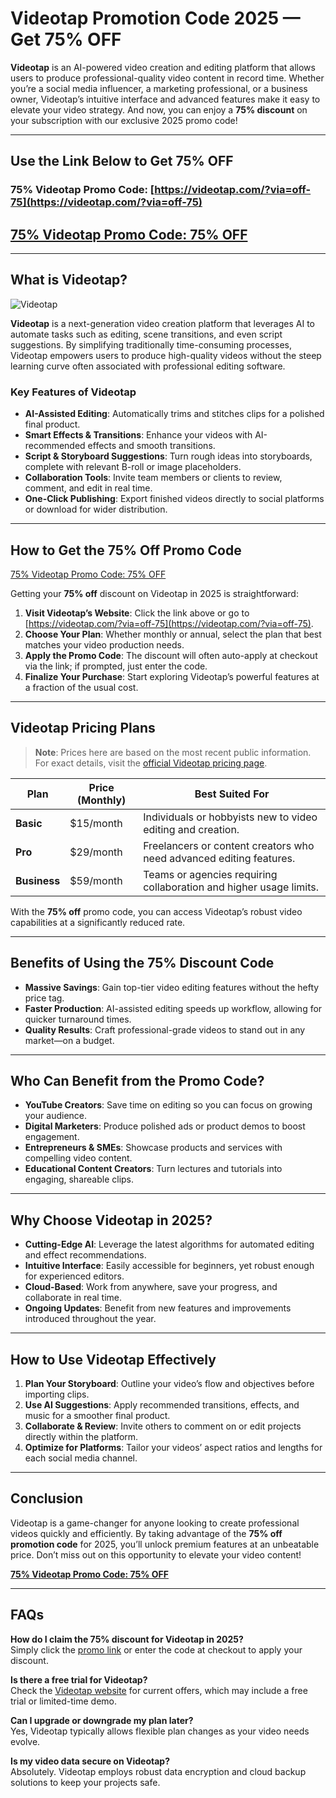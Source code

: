 # Videotap Promotion Code 2025 — Get 75% OFF

**Videotap** is an AI-powered video creation and editing platform that allows users to produce professional-quality video content in record time. Whether you’re a social media influencer, a marketing professional, or a business owner, Videotap’s intuitive interface and advanced features make it easy to elevate your video strategy. And now, you can enjoy a **75% discount** on your subscription with our exclusive 2025 promo code!

---

## Use the Link Below to Get 75% OFF

### 75% Videotap Promo Code: [https://videotap.com/?via=off-75](https://videotap.com/?via=off-75)

## [75% Videotap Promo Code: 75% OFF](https://videotap.com/?via=off-75)

---

## What is Videotap?

![Videotap](https://appsumo2-cdn.appsumo.com/media/deals/images/as-web-Video_Tap_-_16_9_uuid_03c09df3-660b-4533-a3c5-0e06e3c3556e.png)

**Videotap** is a next-generation video creation platform that leverages AI to automate tasks such as editing, scene transitions, and even script suggestions. By simplifying traditionally time-consuming processes, Videotap empowers users to produce high-quality videos without the steep learning curve often associated with professional editing software.

### Key Features of Videotap

- **AI-Assisted Editing**: Automatically trims and stitches clips for a polished final product.  
- **Smart Effects & Transitions**: Enhance your videos with AI-recommended effects and smooth transitions.  
- **Script & Storyboard Suggestions**: Turn rough ideas into storyboards, complete with relevant B-roll or image placeholders.  
- **Collaboration Tools**: Invite team members or clients to review, comment, and edit in real time.  
- **One-Click Publishing**: Export finished videos directly to social platforms or download for wider distribution.

---

## How to Get the 75% Off Promo Code

[75% Videotap Promo Code: 75% OFF](https://videotap.com/?via=off-75)

Getting your **75% off** discount on Videotap in 2025 is straightforward:

1. **Visit Videotap’s Website**: Click the link above or go to [https://videotap.com/?via=off-75](https://videotap.com/?via=off-75).  
2. **Choose Your Plan**: Whether monthly or annual, select the plan that best matches your video production needs.  
3. **Apply the Promo Code**: The discount will often auto-apply at checkout via the link; if prompted, just enter the code.  
4. **Finalize Your Purchase**: Start exploring Videotap’s powerful features at a fraction of the usual cost.

---

## Videotap Pricing Plans

> **Note**: Prices here are based on the most recent public information. For exact details, visit the [official Videotap pricing page](https://videotap.com/?via=off-75).

| Plan         | Price (Monthly)  | Best Suited For                                                     |
|--------------|------------------|---------------------------------------------------------------------|
| **Basic**    | \$15/month       | Individuals or hobbyists new to video editing and creation.         |
| **Pro**      | \$29/month       | Freelancers or content creators who need advanced editing features. |
| **Business** | \$59/month       | Teams or agencies requiring collaboration and higher usage limits.  |

With the **75% off** promo code, you can access Videotap’s robust video capabilities at a significantly reduced rate.

---

## Benefits of Using the 75% Discount Code

- **Massive Savings**: Gain top-tier video editing features without the hefty price tag.  
- **Faster Production**: AI-assisted editing speeds up workflow, allowing for quicker turnaround times.  
- **Quality Results**: Craft professional-grade videos to stand out in any market—on a budget.

---

## Who Can Benefit from the Promo Code?

- **YouTube Creators**: Save time on editing so you can focus on growing your audience.  
- **Digital Marketers**: Produce polished ads or product demos to boost engagement.  
- **Entrepreneurs & SMEs**: Showcase products and services with compelling video content.  
- **Educational Content Creators**: Turn lectures and tutorials into engaging, shareable clips.

---

## Why Choose Videotap in 2025?

- **Cutting-Edge AI**: Leverage the latest algorithms for automated editing and effect recommendations.  
- **Intuitive Interface**: Easily accessible for beginners, yet robust enough for experienced editors.  
- **Cloud-Based**: Work from anywhere, save your progress, and collaborate in real time.  
- **Ongoing Updates**: Benefit from new features and improvements introduced throughout the year.

---

## How to Use Videotap Effectively

1. **Plan Your Storyboard**: Outline your video’s flow and objectives before importing clips.  
2. **Use AI Suggestions**: Apply recommended transitions, effects, and music for a smoother final product.  
3. **Collaborate & Review**: Invite others to comment on or edit projects directly within the platform.  
4. **Optimize for Platforms**: Tailor your videos’ aspect ratios and lengths for each social media channel.

---

## Conclusion

Videotap is a game-changer for anyone looking to create professional videos quickly and efficiently. By taking advantage of the **75% off promotion code** for 2025, you’ll unlock premium features at an unbeatable price. Don’t miss out on this opportunity to elevate your video content!

[**75% Videotap Promo Code: 75% OFF**](https://videotap.com/?via=off-75)

---

## FAQs

**How do I claim the 75% discount for Videotap in 2025?**  
Simply click the [promo link](https://videotap.com/?via=off-75) or enter the code at checkout to apply your discount.

**Is there a free trial for Videotap?**  
Check the [Videotap website](https://videotap.com/?via=off-75) for current offers, which may include a free trial or limited-time demo.

**Can I upgrade or downgrade my plan later?**  
Yes, Videotap typically allows flexible plan changes as your video needs evolve.

**Is my video data secure on Videotap?**  
Absolutely. Videotap employs robust data encryption and cloud backup solutions to keep your projects safe.
